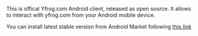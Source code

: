 This is offical Yfrog.com Android client, released as open source.
It allows to interact with yfrog.com from your Android mobile device.

You can install latest stable version from Android Market following [this link](https://market.android.com/details?id=com.codeminders.yfrog2.android)